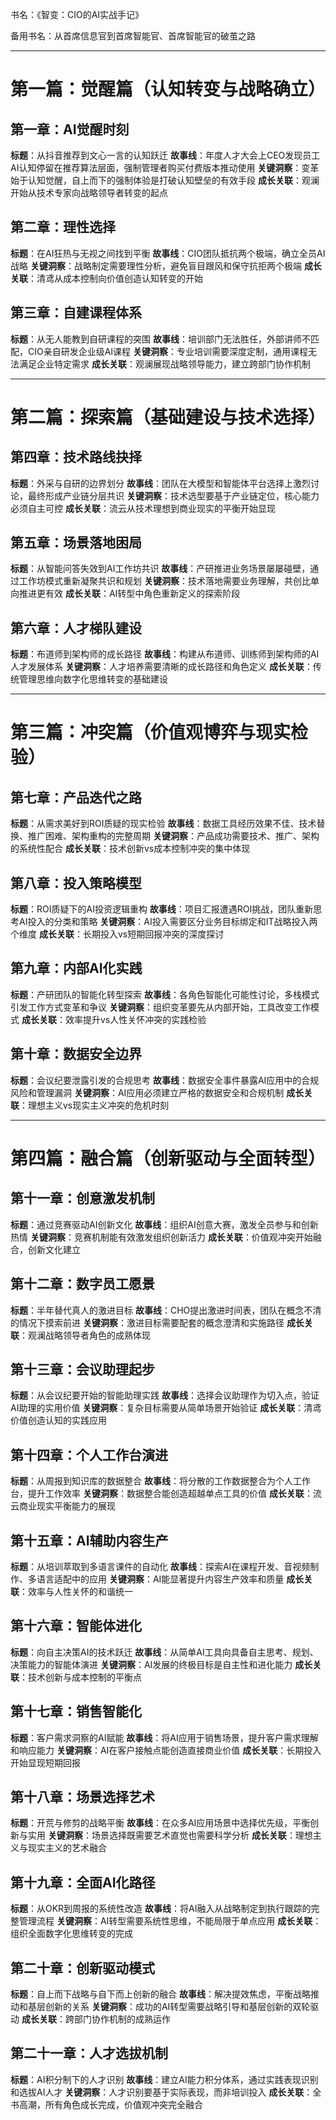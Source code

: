 书名：《智变：CIO的AI实战手记》

备用书名：从首席信息官到首席智能官、首席智能官的破茧之路

---

# 第一篇：觉醒篇（认知转变与战略确立）

## 第一章：AI觉醒时刻

**标题**：从抖音推荐到文心一言的认知跃迁
**故事线**：年度人才大会上CEO发现员工AI认知停留在推荐算法层面，强制管理者购买付费版本推动使用
**关键洞察**：变革始于认知觉醒，自上而下的强制体验是打破认知壁垒的有效手段
**成长关联**：观澜开始从技术专家向战略领导者转变的起点

## 第二章：理性选择

**标题**：在AI狂热与无视之间找到平衡
**故事线**：CIO团队抵抗两个极端，确立全员AI战略
**关键洞察**：战略制定需要理性分析，避免盲目跟风和保守抗拒两个极端
**成长关联**：清鸢从成本控制向价值创造认知转变的开始

## 第三章：自建课程体系

**标题**：从无人能教到自研课程的突围
**故事线**：培训部门无法胜任，外部讲师不匹配，CIO亲自研发企业级AI课程
**关键洞察**：专业培训需要深度定制，通用课程无法满足企业特定需求
**成长关联**：观澜展现战略领导能力，建立跨部门协作机制

---

# 第二篇：探索篇（基础建设与技术选择）

## 第四章：技术路线抉择

**标题**：外采与自研的边界划分
**故事线**：团队在大模型和智能体平台选择上激烈讨论，最终形成产业链分层共识
**关键洞察**：技术选型要基于产业链定位，核心能力必须自主可控
**成长关联**：流云从技术理想到商业现实的平衡开始显现

## 第五章：场景落地困局

**标题**：从智能问答失效到AI工作坊共识
**故事线**：产研推进业务场景屡屡碰壁，通过工作坊模式重新凝聚共识和规划
**关键洞察**：技术落地需要业务理解，共创比单向推进更有效
**成长关联**：AI转型中角色重新定义的探索阶段

## 第六章：人才梯队建设

**标题**：布道师到架构师的成长路径
**故事线**：构建从布道师、训练师到架构师的AI人才发展体系
**关键洞察**：人才培养需要清晰的成长路径和角色定义
**成长关联**：传统管理思维向数字化思维转变的基础建设

---

# 第三篇：冲突篇（价值观博弈与现实检验）

## 第七章：产品迭代之路

**标题**：从需求美好到ROI质疑的现实检验
**故事线**：数据工具经历效果不佳、技术替换、推广困难、架构重构的完整周期
**关键洞察**：产品成功需要技术、推广、架构的系统性配合
**成长关联**：技术创新vs成本控制冲突的集中体现

## 第八章：投入策略模型

**标题**：ROI质疑下的AI投资逻辑重构
**故事线**：项目汇报遭遇ROI挑战，团队重新思考AI投入的分类和策略
**关键洞察**：AI投入需要区分业务目标绑定和IT战略投入两个维度
**成长关联**：长期投入vs短期回报冲突的深度探讨

## 第九章：内部AI化实践

**标题**：产研团队的智能化转型探索
**故事线**：各角色智能化可能性讨论，多栈模式引发工作方式变革和争议
**关键洞察**：组织变革要先从内部开始，工具改变工作模式
**成长关联**：效率提升vs人性关怀冲突的实践检验

## 第十章：数据安全边界

**标题**：会议纪要泄露引发的合规思考
**故事线**：数据安全事件暴露AI应用中的合规风险和管理漏洞
**关键洞察**：AI应用必须建立严格的数据安全和合规机制
**成长关联**：理想主义vs现实主义冲突的危机时刻

---

# 第四篇：融合篇（创新驱动与全面转型）

## 第十一章：创意激发机制

**标题**：通过竞赛驱动AI创新文化
**故事线**：组织AI创意大赛，激发全员参与和创新热情
**关键洞察**：竞赛机制能有效激发组织创新活力
**成长关联**：价值观冲突开始融合，创新文化建立

## 第十二章：数字员工愿景

**标题**：半年替代真人的激进目标
**故事线**：CHO提出激进时间表，团队在概念不清的情况下摸索前进
**关键洞察**：激进目标需要配套的概念澄清和实施路径
**成长关联**：观澜战略领导者角色的成熟体现

## 第十三章：会议助理起步

**标题**：从会议纪要开始的智能助理实践
**故事线**：选择会议助理作为切入点，验证AI助理的实用价值
**关键洞察**：复杂目标需要从简单场景开始验证
**成长关联**：清鸢价值创造认知的实践应用

## 第十四章：个人工作台演进

**标题**：从周报到知识库的数据整合
**故事线**：将分散的工作数据整合为个人工作台，提升工作效率
**关键洞察**：数据整合能创造超越单点工具的价值
**成长关联**：流云商业现实平衡能力的展现

## 第十五章：AI辅助内容生产

**标题**：从培训萃取到多语言课件的自动化
**故事线**：探索AI在课程开发、音视频制作、多语言适配中的应用
**关键洞察**：AI能显著提升内容生产效率和质量
**成长关联**：效率与人性关怀的和谐统一

## 第十六章：智能体进化

**标题**：向自主决策AI的技术跃迁
**故事线**：从简单AI工具向具备自主思考、规划、决策能力的智能体演进
**关键洞察**：AI发展的终极目标是自主性和进化能力
**成长关联**：技术创新与成本控制的平衡点

## 第十七章：销售智能化

**标题**：客户需求洞察的AI赋能
**故事线**：将AI应用于销售场景，提升客户需求理解和响应能力
**关键洞察**：AI在客户接触点能创造直接商业价值
**成长关联**：长期投入开始显现短期回报

## 第十八章：场景选择艺术

**标题**：开荒与修剪的战略平衡
**故事线**：在众多AI应用场景中选择优先级，平衡创新与实用
**关键洞察**：场景选择既需要艺术直觉也需要科学分析
**成长关联**：理想主义与现实主义的艺术融合

## 第十九章：全面AI化路径

**标题**：从OKR到周报的系统性改造
**故事线**：将AI融入从战略制定到执行跟踪的完整管理流程
**关键洞察**：AI转型需要系统性思维，不能局限于单点应用
**成长关联**：组织全面数字化思维转变的完成

## 第二十章：创新驱动模式

**标题**：自上而下战略与自下而上创新的融合
**故事线**：解决提效焦虑，平衡战略推动和基层创新的关系
**关键洞察**：成功的AI转型需要战略引导和基层创新的双轮驱动
**成长关联**：跨部门协作机制的成熟运作

## 第二十一章：人才选拔机制

**标题**：AI积分制下的人才识别
**故事线**：建立AI能力积分体系，通过实践表现识别和选拔AI人才
**关键洞察**：人才识别要基于实际表现，而非培训投入
**成长关联**：全书高潮，所有角色成长完成，价值观冲突完全融合
